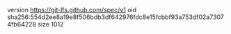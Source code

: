 version https://git-lfs.github.com/spec/v1
oid sha256:554d2ee8a19e8f506bdb3df642976fdc8e15fcbbf93a753df02a73074fb64228
size 1012
